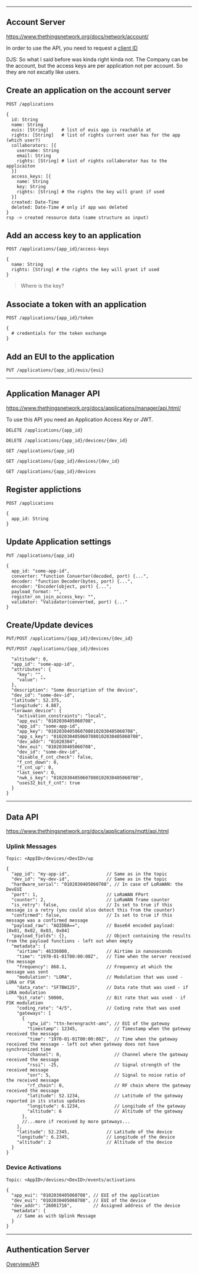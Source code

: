------------------
  Account Server
------------------

https://www.thethingsnetwork.org/docs/network/account/

In order to use the API, you need to request a
[client ID](https://www.thethingsnetwork.org/docs/network/account/clientid.html)

DJS:  So what I said before was kinda right kinda not.  The Company can be the account, but the access keys are per application not per account.  So they are not excatly like users.  


## Create an application on the account server
`POST /applications`
```
{
  id: String
  name: String
  euis: [String]     # list of euis app is reachable at
  rights: [String]   # list of rights current user has for the app (which user?)
  collaborators: [{
    username: String
    email: String
    rights: [String] # list of rights collaborator has to the applicaiton
  }]
  access_keys: [{
    name: String
    key: String
    rights: [String] # the rights the key will grant if used
  }]
  created: Date-Time
  deleted: Date-Time # only if app was deleted
}
rsp -> created resource data (same structure as input)
```

## Add an access key to an application
`POST /applications/{app_id}/access-keys`
```
{
  name: String
  rights: [String] # the rights the key will grant if used
}
```
> Where is the key?

## Associate a token with an application
`POST /applications/{app_id}/token`
```
{
  # credentials for the token exchange
}
```

## Add an EUI to the application
`PUT /applications/{app_id}/euis/{eui}`

---------------------------
  Application Manager API
---------------------------

https://www.thethingsnetwork.org/docs/applications/manager/api.html/

To use this API you need an Application Access Key or JWT.

`DELETE /applications/{app_id}`

`DELETE /applications/{app_id}/devices/{dev_id}`

`GET /applications/{app_id}`

`GET /applications/{app_id}/devices/{dev_id}`

`GET /applications/{app_id}/devices`

## Register applictions

`POST /applications`
```
{
  app_id: String
}
```

## Update Application settings
`PUT /applications/{app_id}`
```
{
  app_id: "some-app-id",
  converter: "function Converter(decoded, port) {...",
  decoder: "function Decoder(bytes, port) {...",
  encoder: "Encoder(object, port) {...",
  payload_format: "",
  register_on_join_access_key: "",
  validator: "Validator(converted, port) {..."
}
```

## Create/Update devices
`PUT/POST /applications/{app_id}/devices/{dev_id}`

`PUT/POST /applications/{app_id}/devices`

```
  "altitude": 0,
  "app_id": "some-app-id",
  "attributes": {
    "key": "",
    "value": ""
  },
  "description": "Some description of the device",
  "dev_id": "some-dev-id",
  "latitude": 52.375,
  "longitude": 4.887,
  "lorawan_device": {
    "activation_constraints": "local",
    "app_eui": "0102030405060708",
    "app_id": "some-app-id",
    "app_key": "01020304050607080102030405060708",
    "app_s_key": "01020304050607080102030405060708",
    "dev_addr": "01020304",
    "dev_eui": "0102030405060708",
    "dev_id": "some-dev-id",
    "disable_f_cnt_check": false,
    "f_cnt_down": 0,
    "f_cnt_up": 0,
    "last_seen": 0,
    "nwk_s_key": "01020304050607080102030405060708",
    "uses32_bit_f_cnt": true
  }
}
```

------------
  Data API
------------

https://www.thethingsnetwork.org/docs/applications/mqtt/api.html

### Uplink Messages
`Topic: <AppID>/devices/<DevID>/up`
```
{
  "app_id": "my-app-id",              // Same as in the topic
  "dev_id": "my-dev-id",              // Same as in the topic
  "hardware_serial": "0102030405060708", // In case of LoRaWAN: the DevEUI
  "port": 1,                          // LoRaWAN FPort
  "counter": 2,                       // LoRaWAN frame counter
  "is_retry": false,                  // Is set to true if this message is a retry (you could also detect this from the counter)
  "confirmed": false,                 // Is set to true if this message was a confirmed message
  "payload_raw": "AQIDBA==",          // Base64 encoded payload: [0x01, 0x02, 0x03, 0x04]
  "payload_fields": {},               // Object containing the results from the payload functions - left out when empty
  "metadata": {
    "airtime": 46336000,              // Airtime in nanoseconds
    "time": "1970-01-01T00:00:00Z",   // Time when the server received the message
    "frequency": 868.1,               // Frequency at which the message was sent
    "modulation": "LORA",             // Modulation that was used - LORA or FSK
    "data_rate": "SF7BW125",          // Data rate that was used - if LORA modulation
    "bit_rate": 50000,                // Bit rate that was used - if FSK modulation
    "coding_rate": "4/5",             // Coding rate that was used
    "gateways": [
      {
        "gtw_id": "ttn-herengracht-ams", // EUI of the gateway
        "timestamp": 12345,              // Timestamp when the gateway received the message
        "time": "1970-01-01T00:00:00Z",  // Time when the gateway received the message - left out when gateway does not have synchronized time
        "channel": 0,                    // Channel where the gateway received the message
        "rssi": -25,                     // Signal strength of the received message
        "snr": 5,                        // Signal to noise ratio of the received message
        "rf_chain": 0,                   // RF chain where the gateway received the message
        "latitude": 52.1234,             // Latitude of the gateway reported in its status updates
        "longitude": 6.1234,             // Longitude of the gateway
        "altitude": 6                    // Altitude of the gateway
      },
      //...more if received by more gateways...
    ],
    "latitude": 52.2345,              // Latitude of the device
    "longitude": 6.2345,              // Longitude of the device
    "altitude": 2                     // Altitude of the device
  }
}
```

### Device Activations
`Topic: <AppID>/devices/<DevID>/events/activations`
```
{
  "app_eui": "0102030405060708", // EUI of the application
  "dev_eui": "0102030405060708", // EUI of the device
  "dev_addr": "26001716",        // Assigned address of the device
  "metadata": {
    // Same as with Uplink Message
  }
}
```


-------------------------
  Authentication Server
-------------------------

[Overview/API](https://www.thethingsnetwork.org/docs/network/account/authentication.html)
